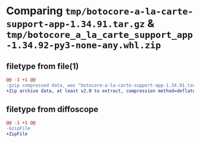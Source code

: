 # Comparing `tmp/botocore-a-la-carte-support-app-1.34.91.tar.gz` & `tmp/botocore_a_la_carte_support_app-1.34.92-py3-none-any.whl.zip`

## filetype from file(1)

```diff
@@ -1 +1 @@
-gzip compressed data, was "botocore-a-la-carte-support-app-1.34.91.tar", last modified: Thu Apr 25 01:03:54 2024, max compression
+Zip archive data, at least v2.0 to extract, compression method=deflate
```

## filetype from diffoscope

```diff
@@ -1 +1 @@
-GzipFile
+ZipFile
```

